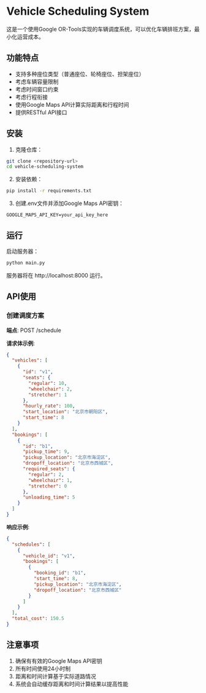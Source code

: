 # Vehicle Scheduling System

这是一个使用Google OR-Tools实现的车辆调度系统，可以优化车辆排班方案，最小化运营成本。

## 功能特点

- 支持多种座位类型（普通座位、轮椅座位、担架座位）
- 考虑车辆容量限制
- 考虑时间窗口约束
- 考虑行程衔接
- 使用Google Maps API计算实际距离和行程时间
- 提供RESTful API接口

## 安装

1. 克隆仓库：
```bash
git clone <repository-url>
cd vehicle-scheduling-system
```

2. 安装依赖：
```bash
pip install -r requirements.txt
```

3. 创建.env文件并添加Google Maps API密钥：
```
GOOGLE_MAPS_API_KEY=your_api_key_here
```

## 运行

启动服务器：
```bash
python main.py
```

服务器将在 http://localhost:8000 运行。

## API使用

### 创建调度方案

**端点**: POST /schedule

**请求体示例**:
```json
{
  "vehicles": [
    {
      "id": "v1",
      "seats": {
        "regular": 10,
        "wheelchair": 2,
        "stretcher": 1
      },
      "hourly_rate": 100,
      "start_location": "北京市朝阳区",
      "start_time": 8
    }
  ],
  "bookings": [
    {
      "id": "b1",
      "pickup_time": 9,
      "pickup_location": "北京市海淀区",
      "dropoff_location": "北京市西城区",
      "required_seats": {
        "regular": 2,
        "wheelchair": 1,
        "stretcher": 0
      },
      "unloading_time": 5
    }
  ]
}
```

**响应示例**:
```json
{
  "schedules": [
    {
      "vehicle_id": "v1",
      "bookings": [
        {
          "booking_id": "b1",
          "start_time": 8,
          "pickup_location": "北京市海淀区",
          "dropoff_location": "北京市西城区"
        }
      ]
    }
  ],
  "total_cost": 150.5
}
```

## 注意事项

1. 确保有有效的Google Maps API密钥
2. 所有时间使用24小时制
3. 距离和时间计算基于实际道路情况
4. 系统会自动缓存距离和时间计算结果以提高性能 